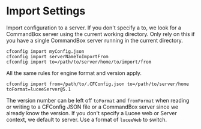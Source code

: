 # Import Settings

Import configuration to a server.  If you don't specify a to, we look for a CommandBox server using the current working directory.  Only rely on this if you have a single CommandBox server running in the current directory.

```
cfconfig import myConfig.json
cfconfig import serverNameToImportFrom
cfconfig import to=/path/to/server/home/to/import/from
```

All the same rules for engine format and version apply.

```
cfconfig import from=/path/to/.CFConfig.json to=/path/to/server/home toFormat=luceeServer@5.1
```

The version number can be left off `toFormat` and `fromFormat` when reading or writing to a CFConfig JSON file or a CommandBox server since we already know the version.  If you don't specify a Lucee web or Server context, we default to server. Use a format of `luceeWeb` to switch.
